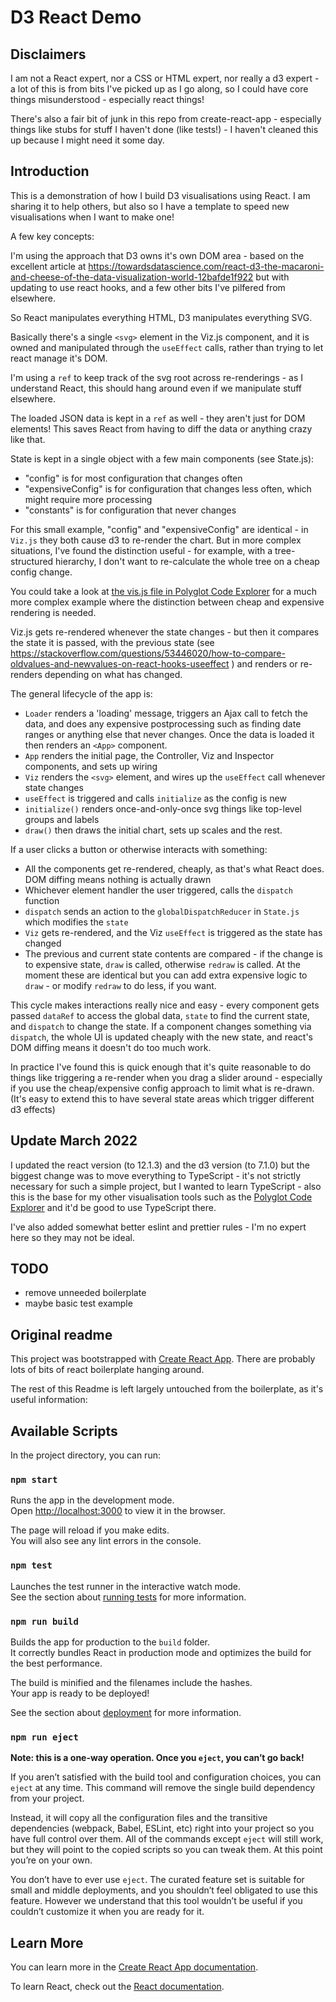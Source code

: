 # D3 React Demo

## Disclaimers

I am not a React expert, nor a CSS or HTML expert, nor really a d3 expert - a lot of this is from bits I've picked up as I go along, so I could have core things misunderstood - especially react things!

There's also a fair bit of junk in this repo from create-react-app - especially things like stubs for stuff I haven't done (like tests!) - I haven't cleaned this up because I might need it some day.

## Introduction

This is a demonstration of how I build D3 visualisations using React.  I am sharing it to help others, but also so I have a template to speed new visualisations when I want to make one!

A few key concepts:

I'm using the approach that D3 owns it's own DOM area - based on the excellent article at <https://towardsdatascience.com/react-d3-the-macaroni-and-cheese-of-the-data-visualization-world-12bafde1f922> but with updating to use react hooks, and a few other bits I've pilfered from elsewhere.

So React manipulates everything HTML, D3 manipulates everything SVG.

Basically there's a single `<svg>` element in the Viz.js component, and it is owned and manipulated through the `useEffect` calls, rather than trying to let react manage it's DOM.

I'm using a `ref` to keep track of the svg root across re-renderings - as I understand React, this should hang around even if we manipulate stuff elsewhere.

The loaded JSON data is kept in a `ref` as well - they aren't just for DOM elements! This saves React from having to diff the data or anything crazy like that.

State is kept in a single object with a few main components (see State.js):

- "config" is for most configuration that changes often
- "expensiveConfig" is for configuration that changes less often, which might require more processing
- "constants" is for configuration that never changes

For this small example, "config" and "expensiveConfig" are identical - in `Viz.js` they both cause d3 to re-render the chart.
But in more complex situations, I've found the distinction useful - for example, with a tree-structured hierarchy, I don't want to re-calculate the whole tree on a cheap config change.

You could take a look at [the vis.js file in Polyglot Code Explorer](https://github.com/kornysietsma/polyglot-code-explorer/blob/136a40aade55c3a5fcf1fae39ff42c540b08160c/src/Viz.js) for a much more complex example where the distinction between cheap and expensive rendering is needed.

Viz.js gets re-rendered whenever the state changes - but then it compares the state it is passed, with the previous state (see <https://stackoverflow.com/questions/53446020/how-to-compare-oldvalues-and-newvalues-on-react-hooks-useeffect> ) and renders or re-renders depending on what has changed.

The general lifecycle of the app is:

- `Loader` renders a 'loading' message, triggers an Ajax call to fetch the data, and does any expensive postprocessing such as finding date ranges or anything else that never changes.  Once the data is loaded it then renders an `<App>` component.
- `App` renders the initial page, the Controller, Viz and Inspector components, and sets up wiring
- `Viz` renders the `<svg>` element, and wires up the `useEffect` call whenever state changes
- `useEffect` is triggered and calls `initialize` as the config is new
- `initialize()` renders once-and-only-once svg things like top-level groups and labels
- `draw()` then draws the initial chart, sets up scales and the rest.

If a user clicks a button or otherwise interacts with something:

- All the components get re-rendered, cheaply, as that's what React does.  DOM diffing means nothing is actually drawn
- Whichever element handler the user triggered, calls the `dispatch` function
- `dispatch` sends an action to the `globalDispatchReducer` in `State.js` which modifies the `state`
- `Viz` gets re-rendered, and the Viz `useEffect` is triggered as the state has changed
- The previous and current state contents are compared - if the change is to expensive state, `draw` is called, otherwise `redraw` is called.  At the moment these are identical but you can add extra expensive logic to `draw` - or modify `redraw` to do less, if you want.

This cycle makes interactions really nice and easy - every component gets passed `dataRef` to access the global data, `state` to find the current state, and `dispatch` to change the state.  If a component changes something via `dispatch`, the whole UI is updated cheaply with the new state, and react's DOM diffing means it doesn't do too much work.

In practice I've found this is quick enough that it's quite reasonable to do things like triggering a re-render when you drag a slider around - especially if you use the cheap/expensive config approach to limit what is re-drawn.  (It's easy to extend this to have several state areas which trigger different d3 effects)

## Update March 2022

I updated the react version (to 12.1.3) and the d3 version (to 7.1.0) but the biggest change was to move everything to TypeScript - it's not strictly necessary for such a simple project, but I wanted to learn TypeScript - also this is the base for my other visualisation tools such as the [Polyglot Code Explorer](https://github.com/kornysietsma/polyglot-code-explorer) and it'd be good to use TypeScript there.

I've also added somewhat better eslint and prettier rules - I'm no expert here so they may not be ideal.

## TODO

- remove unneeded boilerplate
- maybe basic test example

## Original readme

This project was bootstrapped with [Create React App](https://github.com/facebook/create-react-app).
There are probably lots of bits of react boilerplate hanging around.

The rest of this Readme is left largely untouched from the boilerplate, as it's useful information:

## Available Scripts

In the project directory, you can run:

### `npm start`

Runs the app in the development mode.\
Open [http://localhost:3000](http://localhost:3000) to view it in the browser.

The page will reload if you make edits.\
You will also see any lint errors in the console.

### `npm test`

Launches the test runner in the interactive watch mode.\
See the section about [running tests](https://facebook.github.io/create-react-app/docs/running-tests) for more information.

### `npm run build`

Builds the app for production to the `build` folder.\
It correctly bundles React in production mode and optimizes the build for the best performance.

The build is minified and the filenames include the hashes.\
Your app is ready to be deployed!

See the section about [deployment](https://facebook.github.io/create-react-app/docs/deployment) for more information.

### `npm run eject`

**Note: this is a one-way operation. Once you `eject`, you can’t go back!**

If you aren’t satisfied with the build tool and configuration choices, you can `eject` at any time. This command will remove the single build dependency from your project.

Instead, it will copy all the configuration files and the transitive dependencies (webpack, Babel, ESLint, etc) right into your project so you have full control over them. All of the commands except `eject` will still work, but they will point to the copied scripts so you can tweak them. At this point you’re on your own.

You don’t have to ever use `eject`. The curated feature set is suitable for small and middle deployments, and you shouldn’t feel obligated to use this feature. However we understand that this tool wouldn’t be useful if you couldn’t customize it when you are ready for it.

## Learn More

You can learn more in the [Create React App documentation](https://facebook.github.io/create-react-app/docs/getting-started).

To learn React, check out the [React documentation](https://reactjs.org/).
